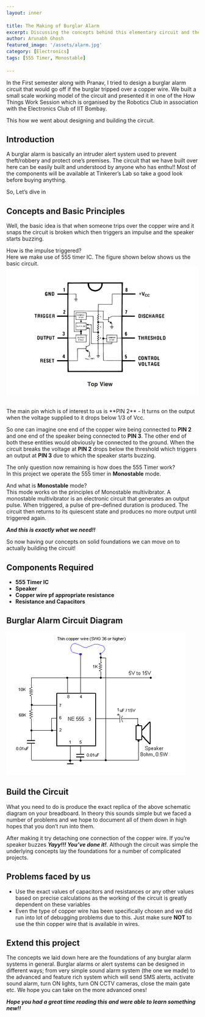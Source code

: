 ```yaml
---
layout: inner

title: The Making of Burglar Alarm
excerpt: Discussing the concepts behind this elementary circuit and then moving on to build it.
author: Arunabh Ghosh
featured_image: '/assets/alarm.jpg'
category: [Electronics]
tags: [555 Timer, Monostable]

---
```


In the First semester along with Pranav, I tried to design a burglar alarm circuit that would go off if the burglar tripped over a copper wire. We built a small scale working model of the circuit and presented it in one of the How Things Work Session which is organised by the Robotics Club in association with the Electronics Club of IIT Bombay.

This how we went about designing and building the circuit.


Introduction
------------ 

A burglar alarm is basically an intruder alert system used to prevent theft/robbery and protect one’s premises. The circuit that we have built over here can be easily built and understood by anyone who has enthu!! Most of the components will be available at Tinkerer’s Lab so take a good look before buying anything. 

So, Let’s dive in 

Concepts and Basic Principles
-----------------------------
Well, the basic idea is that when someone trips over the copper wire and it snaps the circuit is broken which then triggers an impulse and the speaker starts buzzing.

How is the impulse triggered?<br />
Here we make use of 555 timer IC. 
The figure shown below shows us the basic circuit.
<br>
![Timer-circuit](assets/image_0.jpg)

<br>
The main pin which is of interest to us is **PIN 2** - It turns on the output when the voltage supplied to it drops below 1/3 of Vcc.

So one can imagine one end of the copper wire being connected to **PIN 2** and one end of the speaker being connected to **PIN 3**. The other end of both these entities would obviously be connected to the ground. When the circuit breaks the voltage at **PIN 2** drops below the threshold which triggers an output at **PIN 3** due to which the speaker starts buzzing.

The only question now remaining is how does the 555 Timer work?<br />
In this project we operate the 555 timer in **Monostable** mode.

And what is **Monostable** mode?<br />
This mode works on the principles of Monostable multivibrator. A monostable multivibrator is an electronic circuit that generates an output pulse. When triggered, a pulse of pre-defined duration is produced. The circuit then returns to its quiescent state and produces no more output until triggered again.

**_And this is exactly what we need!!_**

So now having our concepts on solid foundations we can move on to actually building the circuit!


Components Required
-------------------
- **555 Timer IC**
- **Speaker**
- **Copper wire pf appropriate resistance**
- **Resistance and Capacitors**

Burglar Alarm Circuit Diagram
-----------------------------
![alarm-circuit](assets/image_1.gif)

Build the Circuit
-----------------
What you need to do is produce the exact replica of the above schematic diagram on your breadboard. In theory this sounds simple but we faced a number of problems and we hope to document all of them down in high hopes that you don’t run into them.

After making it try detaching one connection of the copper wire. If you’re speaker buzzes **_Yayy!!! You’ve done it!_**. Although the circuit was simple the underlying concepts lay the foundations for a number of complicated projects.

Problems faced by us
--------------------
- Use the exact values of capacitors and resistances or any other values based on precise calculations as the working of the circuit is greatly dependent on these variables
- Even the type of copper wire has been specifically chosen and we did run into lot of debugging problems due to this. Just make sure **NOT** to use the thin copper wire that is available in wires.

Extend this project
-------------------
The concepts we laid down here are the foundations of any burglar alarm systems in general. Burglar alarms or alert systems can be designed in different ways; from very simple sound alarm system (the one we made) to the advanced and feature rich system which will send SMS alerts, activate sound alarm, turn ON lights, turn ON CCTV cameras, close the main gate etc. We hope you can take on the more advanced ones!

**_Hope you had a great time reading this and were able to learn something new!!_** 






[Wiki-Monovibrator]:http://www.electronics-tutorials.ws/waveforms/monostable.html 
[circuit-basics]:http://www.circuitbasics.com/555-timer-basics-monostable-mode/
